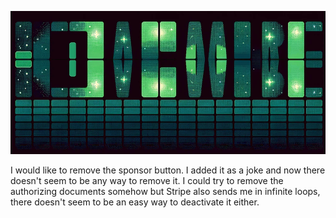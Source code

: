 ![profile](profile-image.png)

I would like to remove the sponsor button. I added it as a joke and now there doesn't seem to be any way to remove it. I could try to remove the authorizing documents somehow but Stripe also sends me in infinite loops, there doesn't seem to be an easy way to deactivate it either.
<!--
**standardgalactic/standardgalactic** is a ✨ _special_ ✨ repository because its `README.md` (this file) appears on your GitHub profile.

Here are some ideas to get you started:

- 🔭 I’m currently working on ...
- 🌱 I’m currently learning ...
- 👯 I’m looking to collaborate on ...
- 🤔 I’m looking for help with ...
- 💬 Ask me about ...
- 📫 How to reach me: ...
- 😄 Pronouns: ...
- ⚡ Fun fact: ...

![netscape](Emommit.jpg)
-->
